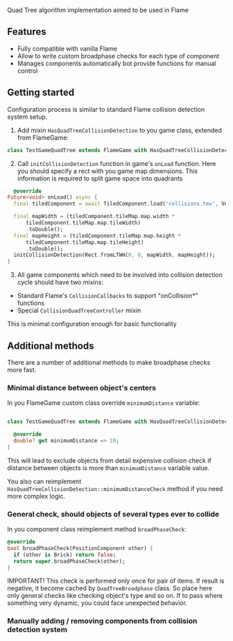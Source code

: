Quad Tree algorithm implementation aimed to be used in Flame

## Features

- Fully compatible with vanilla Flame
- Allow to write custom broadphase checks for each type of component
- Manages components automatically bot provide functions for manual control

## Getting started

Configuration process is similar to standard Flame collision detection system setup.

1. Add mixin `HasQuadTreeCollisionDetection` to you game class, extended from FlameGame:

```dart
class TestGameQuadTree extends FlameGame with HasQuadTreeCollisionDetection {}
```

2. Call `initCollisionDetection` function in game's `onLoad` function. Here you should specify a
   rect with you game map dimensions. This information is required to split game space into
   quadrants

```dart
  @override
Future<void> onLoad() async {
  final tiledComponent = await TiledComponent.load('collisions.tmx', Vector2.all(8));

  final mapWidth = (tiledComponent.tileMap.map.width *
      tiledComponent.tileMap.map.tileWidth)
      .toDouble();
  final mapHeight = (tiledComponent.tileMap.map.height *
      tiledComponent.tileMap.map.tileHeight)
      .toDouble();
  initCollisionDetection(Rect.fromLTWH(0, 0, mapWidth, mapHeight));
}
```

3. All game components which need to be involved into collision detection cycle should have two
   mixins:

- Standard Flame's `CollisionCallbacks` to support "onCollision*" functions
- Special `CollisionQuadTreeController` mixin

This is minimal configuration enough for basic functionality

## Additional methods

There are a number of additional methods to make broadphase checks more fast.

### Minimal distance between object's centers

In you FlameGame custom class override `minimumDistance` variable:

```dart

class TestGameQuadTree extends FlameGame with HasQuadTreeCollisionDetection {

  @override
  double? get minimumDistance => 10;
}
```

This will lead to exclude objects from detail expensive collision check if distance between objects
is more than `minimumDistance` variable value.

You also can reimplement `HasQuadTreeCollisionDetection::minimumDistanceCheck` method if you need
more complex logic.

### General check, should objects of several types ever to collide

In you component class reimplement method `broadPhaseCheck`:

```dart
@override
bool broadPhaseCheck(PositionComponent other) {
  if (other is Brick) return false;
  return super.broadPhaseCheck(other);
}
```

IMPORTANT! This check is performed only once for pair of items. If result is negative, it become
cached by `QuadTreeBroadphase` class. So place here only general checks like checking object's type
and so on. If to pass where something very dynamic, you could face unexpected behavior.  

### Manually adding / removing components from collision detection system
